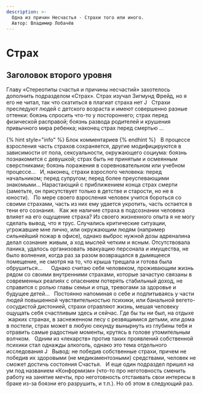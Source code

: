 ```yaml
---
description: >-
  Одна из причин Несчастья - Страхи того или иного.
  Автор: Владимир Лобачёв
---
```


# Страх

## Заголовок второго уровня


Главу «Стереотипы счастья и причины несчастий» захотелось дополнить подразделом «Страх». Страх изучал Зигмунд Фрейд, но я его не читал, так что скатиться в плагиат страха нет J
 
Страхи преследуют людей с детского возраста и имеют совершенно разные оттенки: боязнь спросить что-то у постороннего; страх перед физической расправой; боязнь развода родителей и крушения привычного мира ребенка; наконец страх перед смертью …

{% hint style="info" %}
Блок комментариев
{% endhint %}
 
В процессе взросления часть страхов сохраняется, другие модифицируются в зависимости от пола, сексуальности, окружающего социума: боязнь познакомится с девушкой; страх быть не принятым и осмеянным сверстниками; боязнь поражения в соревновательном или учебном процессе…
 
И, наконец, страхи взрослого человека: перед начальником; перед супругом; перед более преуспевающими знакомыми… Нарастающий с приближением конца страх смерти (заметьте, он присутствует только в детстве и старости, но не в юности).
 
По мере своего взросления человек учится бороться со своими страхами, часть из них ему удается укротить, часть остается в тени его сознания.
 
Как же наличие страха в подсознании человека влияет на его ощущение страха? Из своего жизненного опыта я не могу сделать вывод, что я трус. Случались критические ситуации, угрожавшие мне лично, или окружающим людям (например сильнейший пожар в офисе), однако выброс нужной дозы адреналина делал сознание живым, а ход мыслей четким и ясным. Отсутствовала паника, удалось организовать эвакуацию персонала и имущества, не было волнения, когда раз за разом возвращался в дымящееся помещение, не смотря на то, что крыша трещала и готова была обрушиться…   
 
Однако считаю себя человеком, проживающим жизнь рядом со своими внутренними страхами, которые зачастую связаны в современных реалиях с опасением потерять стабильный доход, не справится с ролью главы семьи и отца, тревогами за здоровье и будущее детей…
 
Постоянно напоминая о себе и подпитываясь у части людей повышенной чувствительностью психики, или банальной вегето-сосудистой дистонией, страхи отравляют жизнь, мешая человеку ощущать себя счастливым здесь и сейчас. Где бы ты ни был, на отдыхе  жарких странах, в заснеженном лесу с резвящимися детьми, или дома в постели, страх может в любую секунду вынырнуть из глубины тебя и отравить самые радостные моменты, крутясь в голове утомительным волчком.
 
Одним из «лекарств» против таких проявлений собственной психики стал однажды алкоголь, однако это тема отдельного исследования J
 
Вывод: не победив собственные страхи, причем не победив их здоровыми (не медикаментозными) средствами, человек не сможет достичь состояния Счастья.
 
И еще один подраздел пришел на ум под названием «Конформизм» (что-то про неготовность сменить работу на занятие мечты, про неготовность отстаивать свои интересы в браке из-за боязни его разрушить, и т.п.). Но об этом в следующий раз.